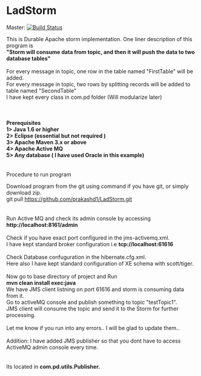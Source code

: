 # LadStorm
Master: [![Build Status](https://travis-ci.org/prakashd1/LadStorm.svg?branch=master)](https://travis-ci.org/prakashd1/LadStorm)

This is Durable Apache storm implementation. One liner description of this program is
<br/>
<b>
"Storm will consume data from topic, and then it will push the data to two database tables"
</b> 
<br/><br/>
For every message in topic, one row in the table named "FirstTable" will be added. 
<br/>
For every message in topic, two rows by splitting records will be added to table named "SecondTable"
<br/>
I have kept every class in com.pd folder (Will modularize later) 
<br/><br/><br/><br/>
<b>
Prerequisites<br/>
1> Java 1.6 or higher<br/>
2> Eclipse (essential but not required )<br/>
3> Apache Maven 3.x or above<br/>
4> Apache Active MQ<br/>
5> Any database ( I have used Oracle in this example)<br/> 
</b>
<br/><br/>
Procedure to run program<br/>

Download program from the git using command if you have git, or simply download zip.<br/> 
git pull https://github.com/prakashd1/LadStorm.git<br/>
<br/><br/>
Run Active MQ and check its admin console by accessing 
<b> http://localhost:8161/admin </b>
<br/><br/>
Check if you have exact port configured in the jms-activemq.xml. <br/>
I have kept standard broker configuration i.e <b> tcp://localhost:61616 </b><br/> <br/>
Check Database confuguration in the hibernate.cfg.xml.  <br/>
Here also I have kept standard configuration of XE schema with scott/tiger. <br/>
<br/>
Now go to base directory of project and Run
<br/><b>
mvn clean install exec:java
</b><br/>
We have JMS client listning on port 61616 and storm is consuming data from it.<br/>
Go to activeMQ console and publish something to topic "testTopic1".<br/> 
JMS client will consume the topic and send it to the Storm for further processing.<br/> 
<br/>
Let me know if you run into any errors.. I will be glad to update them.. <br/>
<br/>
Addition: I have added JMS publisher so that you dont have to access ActiveMQ admin console every time.<br/><br/> 
<br/>
Its located in <b>com.pd.utils.Publisher. </b> 
<br/><br/><br/><br/>






